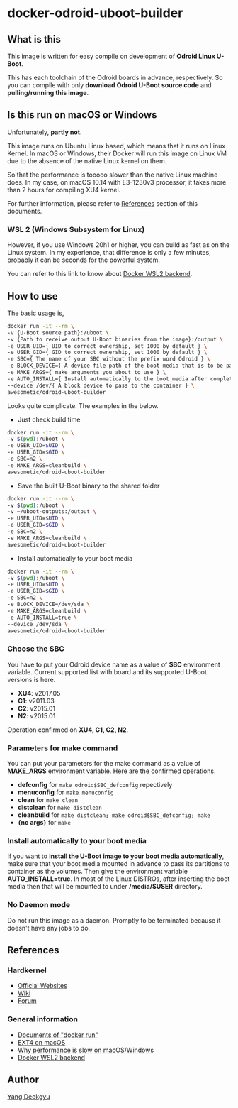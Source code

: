 # docker-odroid-uboot-builder

## What is this

This image is written for easy compile on development of **Odroid Linux U-Boot**.

This has each toolchain of the Odroid boards in advance, respectively. So you can compile with only **download Odroid U-Boot source code** and **pulling/running this image**.

## Is this run on macOS or Windows

Unfortunately, **partly not**.

This image runs on Ubuntu Linux based, which means that it runs on Linux Kernel. In macOS or Windows, their Docker will run this image on Linux VM due to the absence of the native Linux kernel on them.

So that the performance is tooooo slower than the native Linux machine does. In my case, on macOS 10.14 with E3-1230v3 processor, it takes more than 2 hours for compiling XU4 kernel.

For further information, please refer to [References](#References) section of this documents.

### WSL 2 (Windows Subsystem for Linux)

However, if you use Windows 20h1 or higher, you can build as fast as on the Linux system. In my experience, that difference is only a few minutes, probably it can be seconds for the powerful system.

You can refer to this link to know about [Docker WSL2 backend](https://docs.docker.com/docker-for-windows/wsl-tech-preview/).

## How to use

The basic usage is,

```bash
docker run -it --rm \
-v {U-Boot source path}:/uboot \
-v {Path to receive output U-Boot binaries from the image}:/output \
-e USER_UID={ UID to correct ownership, set 1000 by default } \
-e USER_GID={ GID to correct ownership, set 1000 by default } \
-e SBC={ The name of your SBC without the prefix word Odroid } \
-e BLOCK_DEVICE={ A device file path of the boot media that is to be passed } \
-e MAKE_ARGS={ make arguments you about to use } \
-e AUTO_INSTALL={ Install automatically to the boot media after complete building U-Boot } \
--device /dev/{ A block device to pass to the container } \
awesometic/odroid-uboot-builder
```

Looks quite complicate. The examples in the below.

* Just check build time

```bash
docker run -it --rm \
-v $(pwd):/uboot \
-e USER_UID=$UID \
-e USER_GID=$GID \
-e SBC=n2 \
-e MAKE_ARGS=cleanbuild \
awesometic/odroid-uboot-builder
```

* Save the built U-Boot binary to the shared folder

```bash
docker run -it --rm \
-v $(pwd):/uboot \
-v ~/uboot-outputs:/output \
-e USER_UID=$UID \
-e USER_GID=$GID \
-e SBC=n2 \
-e MAKE_ARGS=cleanbuild \
awesometic/odroid-uboot-builder
```

* Install automatically to your boot media

```bash
docker run -it --rm \
-v $(pwd):/uboot \
-e USER_UID=$UID \
-e USER_GID=$GID \
-e SBC=n2 \
-e BLOCK_DEVICE=/dev/sda \
-e MAKE_ARGS=cleanbuild \
-e AUTO_INSTALL=true \
--device /dev/sda \
awesometic/odroid-uboot-builder
```

### Choose the SBC

You have to put your Odroid device name as a value of **SBC** environment variable. Current supported list with board and its supported U-Boot versions is here.

* **XU4**: v2017.05
* **C1**: v2011.03
* **C2**: v2015.01
* **N2**: v2015.01

Operation confirmed on **XU4, C1, C2, N2**.

### Parameters for make command

You can put your parameters for the make command as a value of **MAKE_ARGS** environment variable. Here are the confirmed operations.

* **defconfig** for `make odroid$SBC_defconfig` repectively
* **menuconfig** for `make menuconfig`
* **clean** for `make clean`
* **distclean** for `make distclean`
* **cleanbuild** for `make distclean; make odroid$SBC_defconfig; make`
* **{no args}** for `make`

### Install automatically to your boot media

If you want to **install the U-Boot image to your boot media automatically**, make sure that your boot media mounted in advance to pass its partitions to container as the volumes. Then give the environment variable **AUTO_INSTALL=true**. In most of the Linux DISTROs, after inserting the boot media then that will be mounted to under **/media/$USER** directory.

### No Daemon mode

Do not run this image as a daemon. Promptly to be terminated because it doesn't have any jobs to do.

## References

### Hardkernel

* [Official Websites](https://www.hardkernel.com)
* [Wiki](https://wiki.odroid.com)
* [Forum](https://forum.odroid.com)

### General information

* [Documents of "docker run"](https://docs.docker.com/engine/reference/commandline/run/)
* [EXT4 on macOS](https://apple.stackexchange.com/questions/140536/how-do-i-mount-ext4-using-os-x-fuse)
* [Why performance is slow on macOS/Windows](https://www.reddit.com/r/docker/comments/7xvlye/docker_for_macwindows_performances_vs_linux/)
* [Docker WSL2 backend](https://docs.docker.com/docker-for-windows/wsl-tech-preview/)

## Author

[Yang Deokgyu](secugyu@gmail.com)
